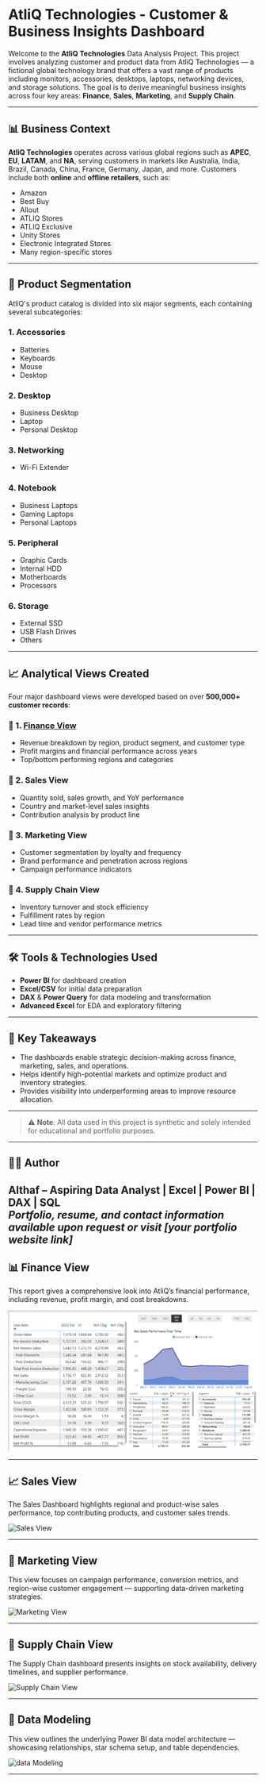 # AtliQ Technologies - Customer & Business Insights Dashboard

Welcome to the **AtliQ Technologies** Data Analysis Project. This project involves analyzing customer and product data from AtliQ Technologies — a fictional global technology brand that offers a vast range of products including monitors, accessories, desktops, laptops, networking devices, and storage solutions. The goal is to derive meaningful business insights across four key areas: **Finance**, **Sales**, **Marketing**, and **Supply Chain**.

---

## 📊 Business Context

**AtliQ Technologies** operates across various global regions such as **APEC**, **EU**, **LATAM**, and **NA**, serving customers in markets like Australia, India, Brazil, Canada, China, France, Germany, Japan, and more. Customers include both **online** and **offline retailers**, such as:
- Amazon
- Best Buy
- Allout
- ATLIQ Stores
- ATLIQ Exclusive
- Unity Stores
- Electronic Integrated Stores
- Many region-specific stores

---

## 🧩 Product Segmentation

AtliQ's product catalog is divided into six major segments, each containing several subcategories:

### 1. Accessories
- Batteries
- Keyboards
- Mouse
- Desktop

### 2. Desktop
- Business Desktop
- Laptop
- Personal Desktop

### 3. Networking
- Wi-Fi Extender

### 4. Notebook
- Business Laptops
- Gaming Laptops
- Personal Laptops

### 5. Peripheral
- Graphic Cards
- Internal HDD
- Motherboards
- Processors

### 6. Storage
- External SSD
- USB Flash Drives
- Others

---

## 📈 Analytical Views Created

Four major dashboard views were developed based on over **500,000+ customer records**:

### 🔹 1. [Finance View](https://github.com/althafofficial/Business_Insights_360/blob/main/Finance%20View.png)
- Revenue breakdown by region, product segment, and customer type
- Profit margins and financial performance across years
- Top/bottom performing regions and categories

### 🔹 2. Sales View
- Quantity sold, sales growth, and YoY performance
- Country and market-level sales insights
- Contribution analysis by product line

### 🔹 3. Marketing View
- Customer segmentation by loyalty and frequency
- Brand performance and penetration across regions
- Campaign performance indicators

### 🔹 4. Supply Chain View
- Inventory turnover and stock efficiency
- Fulfillment rates by region
- Lead time and vendor performance metrics

---

## 🛠️ Tools & Technologies Used

- **Power BI** for dashboard creation
- **Excel/CSV** for initial data preparation
- **DAX** & **Power Query** for data modeling and transformation
- **Advanced Excel** for EDA and exploratory filtering

---

## 📌 Key Takeaways

- The dashboards enable strategic decision-making across finance, marketing, sales, and operations.
- Helps identify high-potential markets and optimize product and inventory strategies.
- Provides visibility into underperforming areas to improve resource allocation.

---

> ⚠️ **Note**: All data used in this project is synthetic and solely intended for educational and portfolio purposes.

---

## 🙋‍♂️ Author

**Althaf** – Aspiring Data Analyst | Excel | Power BI | DAX | SQL  
*Portfolio, resume, and contact information available upon request or visit [your portfolio website link]*
-----
## 📊 Finance View

This report gives a comprehensive look into AtliQ’s financial performance, including revenue, profit margin, and cost breakdowns.

![Finance View](https://github.com/althafofficial/Business_Insights_360/blob/main/Finance%20View.png)

---

## 📈 Sales View

The Sales Dashboard highlights regional and product-wise sales performance, top contributing products, and customer sales trends.

![Sales View](https://github.com/your-username/your-repo-name/blob/main/Sales_View.png?raw=true)

---

## 📣 Marketing View

This view focuses on campaign performance, conversion metrics, and region-wise customer engagement — supporting data-driven marketing strategies.

![Marketing View](https://github.com/your-username/your-repo-name/blob/main/Marketing_View.png?raw=true)

---

## 🚚 Supply Chain View

The Supply Chain dashboard presents insights on stock availability, delivery timelines, and supplier performance.

![Supply Chain View](https://github.com/your-username/your-repo-name/blob/main/Supply_Chain_View.png?raw=true)

---

## 🧩 Data Modeling

This view outlines the underlying Power BI data model architecture — showcasing relationships, star schema setup, and table dependencies.

![data Modeling](https://github.com/your-username/your-repo-name/blob/main/Data_Modeling_View.png?raw=true)

---

